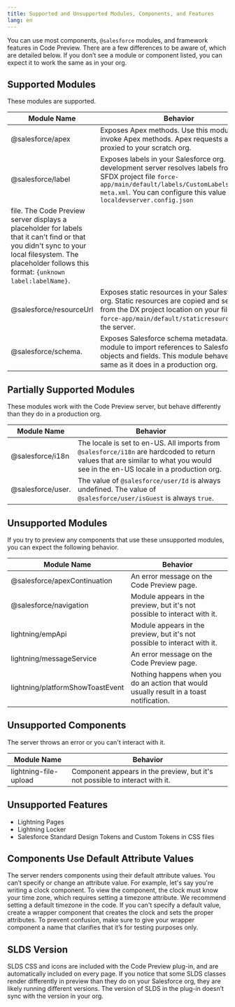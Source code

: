 ```yaml
---
title: Supported and Unsupported Modules, Components, and Features
lang: en
---
```


You can use most components, `@salesforce` modules, and framework features in Code Preview. There are a few differences to be aware of, which are detailed below.  If you don’t see a module or component listed, you can expect it to work the same as in your org.

## Supported Modules
These modules are supported.

| Module Name             |	Behavior                                                                        |
|-------------------------|---------------------------------------------------------------------------------|
| @salesforce/apex	      | Exposes Apex methods. Use this module to invoke Apex methods. Apex requests are proxied to your scratch org. |
| @salesforce/label	      | Exposes labels in your Salesforce org. The local development server resolves labels from the SFDX project file `force-app/main/default/labels/CustomLabels.labels-meta.xml`. You can configure this value in the `localdevserver.config.json`
file. The Code Preview server displays a placeholder for labels that it can't find or that you didn't sync to your local filesystem. The placeholder follows this format: `{unknown label:labelName}`. |
| @salesforce/resourceUrl | Exposes static resources in your Salesforce org. Static resources are copied and served from the DX project location on your filesystem, `force-app/main/default/staticresources`, to the server. |
| @salesforce/schema.     |	Exposes Salesforce schema metadata. Use this module to import references to Salesforce objects and fields. This module behaves the same as it does in a production org. |

## Partially Supported Modules
These modules work with the Code Preview server, but behave differently than they do in a production org.

| Module Name             |	Behavior                                                                        |
|-------------------------|---------------------------------------------------------------------------------|
| @salesforce/i18n        |	The locale is set to en-US. All imports from `@salesforce/i18n` are hardcoded to return values that are similar to what you would see in the en-US locale in a production org. |
| @salesforce/user.       | The value of `@salesforce/user/Id` is always undefined. The value of `@salesforce/user/isGuest` is always `true`. |

## Unsupported Modules

If you try to preview any components that use these unsupported modules, you can expect the following behavior.

| Module Name                      |	Behavior                                                                |
|----------------------------------|--------------------------------------------------------------------------|
| @salesforce/apexContinuation     | An error message on the Code Preview page.
| @salesforce/navigation           | Module appears in the preview, but it's not possible to interact with it.|
| lightning/empApi                 | Module appears in the preview, but it's not possible to interact with it.|
| lightning/messageService         | An error message on the Code Preview page.                               |
| lightning/platformShowToastEvent | Nothing happens when you do an action that would usually result in a toast notification. |

## Unsupported Components

The server throws an error or you can't interact with it.

| Module Name             |	Behavior                                                                        |
|-------------------------|---------------------------------------------------------------------------------|
| lightning-file-upload   | Component appears in the preview, but it's not possible to interact with it.    |

## Unsupported Features
* Lightning Pages
* Lightning Locker
* Salesforce Standard Design Tokens and Custom Tokens in CSS files

## Components Use Default Attribute Values
The server renders components using their default attribute values. You can’t specify or change an attribute value. For example, let's say you're writing a clock component. To view the component, the clock must know your time zone, which requires setting a timezone attribute. We recommend setting a default timezone in the code. If you can't specify a default value, create a wrapper component that creates the clock and sets the proper attributes. To prevent confusion, make sure to give your wrapper component a name that clarifies that it’s for testing purposes only.

## SLDS Version
SLDS CSS and icons are included with the Code Preview plug-in, and are automatically included on every page. If you notice that some SLDS classes render differently in preview than they do on your Salesforce org, they are likely running different versions. The version of SLDS in the plug-in doesn’t sync with the version in your org.
